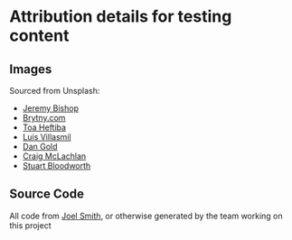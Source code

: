 # Attribution details for testing content

## Images

Sourced from Unsplash:

* [Jeremy Bishop](https://unsplash.com/photos/EwKXn5CapA4)
* [Brytny.com](https://unsplash.com/photos/Gd1UiE2vPS8)
* [Toa Heftiba](https://unsplash.com/photos/ZWKNDOjwito)
* [Luis Villasmil](https://unsplash.com/photos/gzb4RKX-pdc)
* [Dan Gold](https://unsplash.com/photos/N7RiDzfF2iw)
* [Craig McLachlan](https://unsplash.com/photos/wyBNsKAVlKQ)
* [Stuart Bloodworth](https://unsplash.com/photos/-79DJDLpxlo)

## Source Code

All code from [Joel Smith](https://github.com/joelatdeluxe), or otherwise generated by the team working on this project
